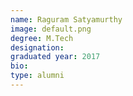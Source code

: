 ```yaml
---
name: Raguram Satyamurthy
image: default.png
degree: M.Tech
designation:
graduated year: 2017
bio:
type: alumni
---
```

